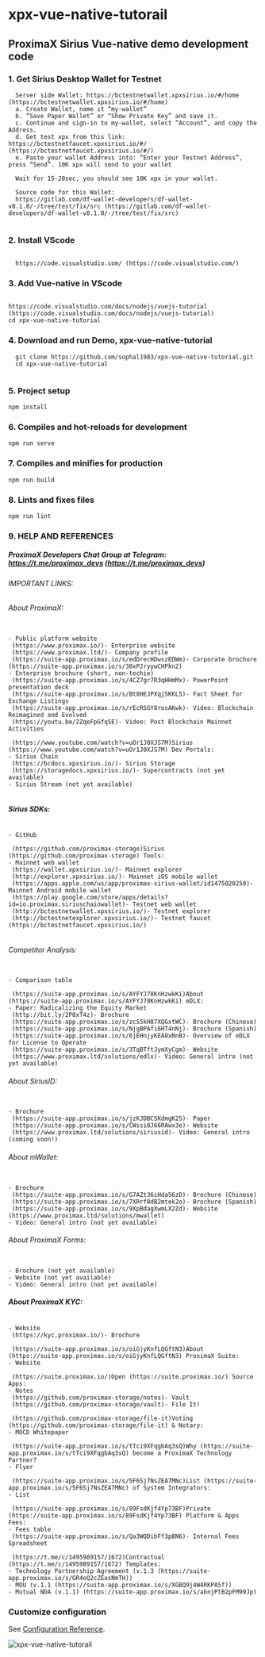 # xpx-vue-native-tutorail

## ProximaX Sirius Vue-native demo development code

### 1. Get Sirius Desktop Wallet for Testnet
```
  Server side Wallet: https://bctestnetwallet.xpxsirius.io/#/home (https://bctestnetwallet.xpxsirius.io/#/home)
  a. Create Wallet, name it “my-wallet”
  b. “Save Paper Wallet” or “Show Private Key” and save it. 
  c. Continue and sign-in to my-wallet, select “Account”, and copy the Address.
  d. Get test xpx from this link: https://bctestnetfaucet.xpxsirius.io/#/ (https://bctestnetfaucet.xpxsirius.io/#/)
  e. Paste your wallet Address into: “Enter your Testnet Address”, press “Send”. 10K xpx will send to your wallet
  
  Wait for 15-20sec, you should see 10K xpx in your wallet.
  
  Source code for this Wallet:
  https://gitlab.com/df-wallet-developers/df-wallet-v0.1.0/-/tree/test/fix/src (https://gitlab.com/df-wallet-developers/df-wallet-v0.1.0/-/tree/test/fix/src)
  
```

### 2. Install VScode 
```

  https://code.visualstudio.com/ (https://code.visualstudio.com/)

```

### 3. Add Vue-native in VScode

```

https://code.visualstudio.com/docs/nodejs/vuejs-tutorial (https://code.visualstudio.com/docs/nodejs/vuejs-tutorial)
cd xpx-vue-native-tutorial 

```

### 4. Download and run Demo, xpx-vue-native-tutorial

```
  git clone https://github.com/sophal1983/xpx-vue-native-tutorial.git
  cd xpx-vue-native-tutorial 
  
```


### 5. Project setup
```
npm install

```

### 6. Compiles and hot-reloads for development
```
npm run serve

```

### 7. Compiles and minifies for production
```
npm run build

```

### 8. Lints and fixes files
```
npm run lint

```
### 9. HELP AND REFERENCES

##### ProximaX Developers Chat Group at Telegram:  https://t.me/proximax_devs (https://t.me/proximax_devs)

###### IMPORTANT LINKS:

###### About ProximaX:

```

- Public platform website
 (https://www.proximax.io/)- Enterprise website
 (https://www.proximax.ltd/)- Company profile 
 (https://suite-app.proximax.io/s/edDrecHDwszEDWm)- Corporate brochure (https://suite-app.proximax.io/s/38xP2ryywCHPkn2) 
- Enterprise brochure (short, non-techie)
 (https://suite-app.proximax.io/s/4CZ7gr7R3qHHmMx)- PowerPoint presentation deck
 (https://suite-app.proximax.io/s/Bt8HEJPXqj5KKL5)- Fact Sheet for Exchange Listings
 (https://suite-app.proximax.io/s/rEcRSGY8rosAKwk)- Video: Blockchain Reimagined and Evolved 
 (https://youtu.be/2ZqeFpGfqSE)- Video: Post Blockchain Mainnet Activities

 (https://www.youtube.com/watch?v=uOr1J0XJS7M)Sirius (https://www.youtube.com/watch?v=uOr1J0XJS7M) Dev Portals:
- Sirius Chain
 (https://bcdocs.xpxsirius.io/)- Sirius Storage 
 (https://storagedocs.xpxsirius.io/)- Supercontracts (not yet available)
- Sirius Stream (not yet available)


```

##### Sirius SDKs:

```

- GitHub

 (https://github.com/proximax-storage)Sirius (https://github.com/proximax-storage) Tools:
- Mainnet web wallet
 (https://wallet.xpxsirius.io/)- Mainnet explorer
 (http://explorer.xpxsirius.io/)- Mainnet iOS mobile wallet 
 (https://apps.apple.com/us/app/proximax-sirius-wallet/id1475020250)- Mainnet Android mobile wallet
 (https://play.google.com/store/apps/details?id=io.proximax.siriuschainwallet)- Testnet web wallet
 (http://bctestnetwallet.xpxsirius.io/)- Testnet explorer
 (http://bctestnetexplorer.xpxsirius.io/)- Testnet faucet  (https://bctestnetfaucet.xpxsirius.io/) 
 
````
###### Competitor Analysis:

```

- Comparison table

 (https://suite-app.proximax.io/s/AYFYJ78KnHzwkKi)About (https://suite-app.proximax.io/s/AYFYJ78KnHzwkKi) eDLX:
- Paper: Radicalizing the Equity Market
 (http://bit.ly/2P8xT4z)- Brochure
 (https://suite-app.proximax.io/s/zcS5kH87XQGxtWC)- Brochure (Chinese) 
 (https://suite-app.proximax.io/s/NjgBPAfi6HT4nNj)- Brochure (Spanish) 
 (https://suite-app.proximax.io/s/6jEHnjyKEA8xNnB)- Overview of eDLX for License to Operate
 (https://suite-app.proximax.io/s/3TqBTftJymXyCgm)- Website
 (https://www.proximax.ltd/solutions/edlx)- Video: General intro (not yet available)

````
###### About SiriusID:

``` 

- Brochure 
 (https://suite-app.proximax.io/s/jzKJDBCSKdmgK25)- Paper
 (https://suite-app.proximax.io/s/CWssi8J66RAwx3e)- Website 
 (https://www.proximax.ltd/solutions/siriusid)- Video: General intro (coming soon!)
````
###### About mWallet:

```

- Brochure
 (https://suite-app.proximax.io/s/G7AZt36iHda56zD)- Brochure (Chinese)
 (https://suite-app.proximax.io/s/7XRrf8dB2mtek2o)- Brochure (Spanish)
 (https://suite-app.proximax.io/s/9XpBdagXwmLX2Zd)- Website (https://www.proximax.ltd/solutions/mwallet) 
- Video: General intro (not yet available)

```

###### About ProximaX Forms:

```

- Brochure (not yet available)
- Website (not yet available)
- Video: General intro (not yet available)

```

##### About ProximaX KYC:

```

- Website
 (https://kyc.proximax.io/)- Brochure

 (https://suite-app.proximax.io/s/oiGjyKnfLQGftN3)About (https://suite-app.proximax.io/s/oiGjyKnfLQGftN3) ProximaX Suite:
- Website

 (https://suite.proximax.io/)Open (https://suite.proximax.io/) Source Apps:
- Notes
 (https://github.com/proximax-storage/notes)- Vault
 (https://github.com/proximax-storage/vault)- File It!

 (https://github.com/proximax-storage/file-it)Voting (https://github.com/proximax-storage/file-it) & Notary:
- MOCD Whitepaper

 (https://suite-app.proximax.io/s/tTci9XFqgbAq3sQ)Why (https://suite-app.proximax.io/s/tTci9XFqgbAq3sQ) become a ProximaX Technology Partner?
- Flyer

 (https://suite-app.proximax.io/s/5F6Sj7NsZEA7MNc)List (https://suite-app.proximax.io/s/5F6Sj7NsZEA7MNc) of System Integrators:
- List

 (https://suite-app.proximax.io/s/89FsdKjf4Yp73BF)Private (https://suite-app.proximax.io/s/89FsdKjf4Yp73BF) Platform & Apps Fees:
- Fees table
 (https://suite-app.proximax.io/s/Qa3WQDibFf3pBN6)- Internal Fees Spreadsheet

 (https://t.me/c/1495989157/1672)Contractual (https://t.me/c/1495989157/1672) Templates:
- Technology Partnership Agreement (v.1.3 (https://suite-app.proximax.io/s/GR4oQ2cZEasNmTH))
- MOU (v.1.1 (https://suite-app.proximax.io/s/XGBQ9j4W4RKPA5f))
- Mutual NDA (v.1.1) (https://suite-app.proximax.io/s/abnjPtB2pFM99Jp)

```

### Customize configuration
See [Configuration Reference](https://cli.vuejs.org/config/).

![xpx-vue-native-tutorail](https://photos.app.goo.gl/isgS3LB7VvNBrxNF7)
